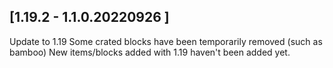 ## [1.19.2 - 1.1.0.20220926 ]

Update to 1.19
Some crated blocks have been temporarily removed (such as bamboo)
New items/blocks added with 1.19 haven't been added yet.